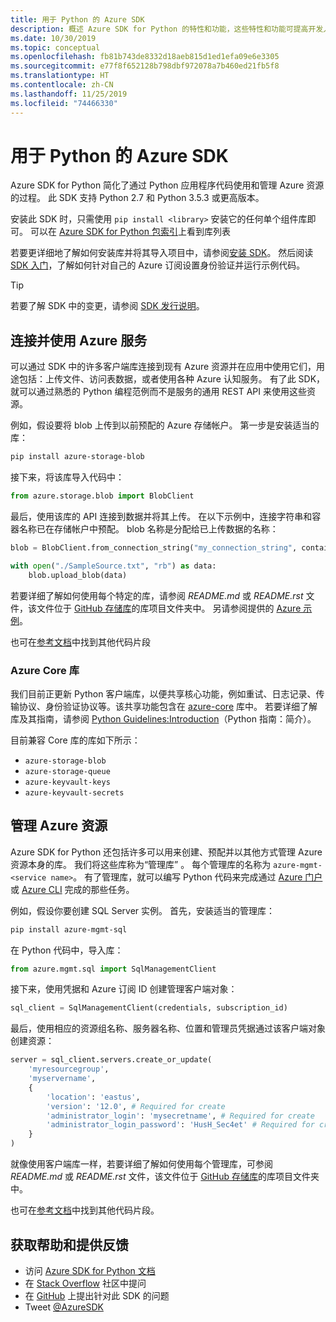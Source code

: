 ```yaml
---
title: 用于 Python 的 Azure SDK
description: 概述 Azure SDK for Python 的特性和功能，这些特性和功能可提高开发人员使用 Azure 服务时的工作效率。
ms.date: 10/30/2019
ms.topic: conceptual
ms.openlocfilehash: fb81b743de8332d18aeb815d1ed1efa09e6e3305
ms.sourcegitcommit: e77f8f652128b798dbf972078a7b460ed21fb5f8
ms.translationtype: HT
ms.contentlocale: zh-CN
ms.lasthandoff: 11/25/2019
ms.locfileid: "74466330"
---
```

# <a name="azure-sdk-for-python"></a>用于 Python 的 Azure SDK

Azure SDK for Python 简化了通过 Python 应用程序代码使用和管理 Azure 资源的过程。 此 SDK 支持 Python 2.7 和 Python 3.5.3 或更高版本。

安装此 SDK 时，只需使用 `pip install <library>` 安装它的任何单个组件库即可。 可以在 [Azure SDK for Python 包索引](https://github.com/Azure/azure-sdk-for-python/blob/master/packages.md)上看到库列表

若要更详细地了解如何安装库并将其导入项目中，请参阅[安装 SDK](python-sdk-azure-install.md)。 然后阅读 [SDK 入门](python-sdk-azure-get-started.yml)，了解如何针对自己的 Azure 订阅设置身份验证并运行示例代码。

> [!TIP]
> 若要了解 SDK 中的变更，请参阅 [SDK 发行说明](https://azure.github.io/azure-sdk/)。

## <a name="connect-and-use-azure-services"></a>连接并使用 Azure 服务

 可以通过 SDK 中的许多客户端库连接到现有 Azure 资源并在应用中使用它们，用途包括：上传文件、访问表数据，或者使用各种 Azure 认知服务。 有了此 SDK，就可以通过熟悉的 Python 编程范例而不是服务的通用 REST API 来使用这些资源。

例如，假设要将 blob 上传到以前预配的 Azure 存储帐户。 第一步是安装适当的库：

```bash
pip install azure-storage-blob
```

接下来，将该库导入代码中：

```python
from azure.storage.blob import BlobClient
```

最后，使用该库的 API 连接到数据并将其上传。 在以下示例中，连接字符串和容器名称已在存储帐户中预配。 blob 名称是分配给已上传数据的名称：

```python
blob = BlobClient.from_connection_string("my_connection_string", container="mycontainer", blob="my_blob")

with open("./SampleSource.txt", "rb") as data:
    blob.upload_blob(data)
```

若要详细了解如何使用每个特定的库，请参阅 *README.md* 或 *README.rst* 文件，该文件位于 [GitHub 存储库](https://github.com/Azure/azure-sdk-for-python/tree/master/sdk)的库项目文件夹中。 另请参阅提供的 [Azure 示例](https://docs.microsoft.com/samples/browse/?languages=python)。

也可在[参考文档](/python/api?view=azure-python)中找到其他代码片段

### <a name="the-azure-core-library"></a>Azure Core 库

我们目前正更新 Python 客户端库，以便共享核心功能，例如重试、日志记录、传输协议、身份验证协议等。该共享功能包含在 [azure-core](https://github.com/Azure/azure-sdk-for-python/tree/master/sdk/core/azure-core) 库中。 若要详细了解库及其指南，请参阅 [Python Guidelines:Introduction](https://azure.github.io/azure-sdk/python_introduction.html)（Python 指南：简介）。

目前兼容 Core 库的库如下所示：

- `azure-storage-blob`
- `azure-storage-queue`
- `azure-keyvault-keys`
- `azure-keyvault-secrets`

## <a name="manage-azure-resources"></a>管理 Azure 资源

Azure SDK for Python 还包括许多可以用来创建、预配并以其他方式管理 Azure 资源本身的库。 我们将这些库称为“管理库”  。 每个管理库的名称为 `azure-mgmt-<service name>`。 有了管理库，就可以编写 Python 代码来完成通过 [Azure 门户](https://portal.azure.com)或 [Azure CLI](https://docs.microsoft.com/cli/azure/install-azure-cli) 完成的那些任务。

例如，假设你要创建 SQL Server 实例。 首先，安装适当的管理库：

```bash
pip install azure-mgmt-sql
```

在 Python 代码中，导入库：

```python
from azure.mgmt.sql import SqlManagementClient

```

接下来，使用凭据和 Azure 订阅 ID 创建管理客户端对象：

```python
sql_client = SqlManagementClient(credentials, subscription_id)
```

最后，使用相应的资源组名称、服务器名称、位置和管理员凭据通过该客户端对象创建资源：

```python
server = sql_client.servers.create_or_update(
    'myresourcegroup',
    'myservername',
    {
        'location': 'eastus',
        'version': '12.0', # Required for create
        'administrator_login': 'mysecretname', # Required for create
        'administrator_login_password': 'HusH_Sec4et' # Required for create
    }
)
```

就像使用客户端库一样，若要详细了解如何使用每个管理库，可参阅 *README.md* 或 *README.rst* 文件，该文件位于 [GitHub 存储库](https://github.com/Azure/azure-sdk-for-python/tree/master/sdk)的库项目文件夹中。

也可在[参考文档](/python/api?view=azure-python)中找到其他代码片段。 

## <a name="get-help-and-give-feedback"></a>获取帮助和提供反馈

- 访问 [Azure SDK for Python 文档](https://aka.ms/python-docs)
- 在 [Stack Overflow](https://stackoverflow.com/questions/tagged/azure-sdk-python) 社区中提问
- 在 [GitHub](https://github.com/Azure/azure-sdk-for-python/issues) 上提出针对此 SDK 的问题
- Tweet [@AzureSDK](https://twitter.com/AzureSdk/)
